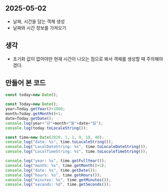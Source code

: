 ## 2025-05-02

- 날짜, 시간을 담는 객체 생성
- 날짜와 시간 정보를 가져오기

## 생각

- 초기화 값이 없어야만 현재 시간이 나오는 점으로 봐서 객체를 생성할 때 주의해야겠다.

## 만들어 본 코드

```JavaScript
const today=new Date();

const Today=new Date();
year=Today.getYear()+1900;
month=Today.getMonth()+1;
date=Today.getDate();
console.log(year+"년"+month+"월"+date+"일");
console.log(today.toLocaleString());

const time=new Date(2020, 1, 1, 9, 10, 40);
console.log("date: %s", time.toLocaleString());
console.log("LacalDateString: %s", time.toLocaleDateString());
console.log("LocalTimeString: %s", time.toLocaleTimeString());

console.log("year: %s", time.getFullYear());
console.log("month: %s", time.getMonth()+1);
console.log("date: %s", time.getDate());
console.log("hours: %s", time.getHours());
console.log("minutes: %s", time.getMinutes());
console.log("seconds: %d", time.getSeconds());
```
